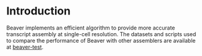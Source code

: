 # Introduction

Beaver implements an efficient algorithm to provide more accurate transcript assembly at single-cell resolution.
The datasets and scripts used to compare the performance of Beaver with other assemblers are available at
[beaver-test](https://github.com/Shao-Group/beaver-test).


